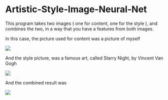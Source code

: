 # Artistic-Style-Image-Neural-Net
This program takes two images ( one for content, one for the style ), and combines the two, in a way that you have a features from both images.

In this case, the picture used for content was a picture of myself

![]("./baseImage.jpg")

And the style picture, was a famous art, called Starry Night, by Vincent Van Gogh

![]("./style.jpg")

And the combined result was

![]("./funny.png")
